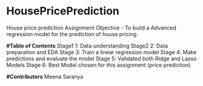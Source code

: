 # HousePricePrediction
House price prediction Assignment
Objective - To build a Advanced regression model for the prediction of house pricing.

**#Table of Contents**
Stage1 1: Data understanding 
Stage2 2: Data preparation and EDA
Stage 3: Train a linear regression model 
Stage 4: Make predictions and evaluate the model
Stage 5: Validated both Ridge and Lasso Models
Stage 6: Best Model chosen for this assignment (price prediction)

**#Contributors**
Meena Saranya
